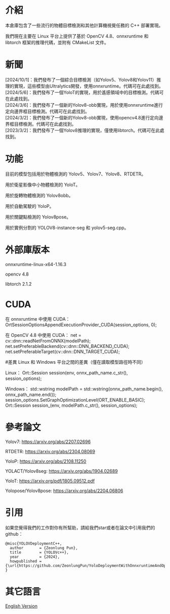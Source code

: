 # 介紹

本倉庫包含了一些流行的物體目標檢測和其他計算機視覺任務的 C++ 部署實現。

我們現在主要在 Linux 平台上提供了基於 OpenCV 4.8、onnxruntime 和 libtorch 框架的推理代碼，並附有 CMakeList 文件。

# 新聞
[2024/10/1]：我們發布了一個綜合目標檢測（如Yolov5、Yolov8和Yolov11）推理的實現，這些模型由Ultralytics開發，使用onnxruntime。代碼可在此處找到。 
</br> 
[2024/5/6]：我們發布了一個YoloT的實現，用於遙感領域中的目標檢測。代碼可在此處找到。
</br> 
[2024/3/6]：我們發布了一個新的Yolov8-obb實現，用於使用onnxruntime進行定向邊界框目標檢測。代碼可在此處找到。 
</br> 
[2024/3/2]：我們發布了一個新的Yolov8-obb實現，使用opencv4.8進行定向邊界框目標檢測。代碼可在此處找到。 
</br> 
[2023/3/2]：我們發布了一個Yolov8推理的實現，僅使用libtorch。代碼可在此處找到。

# 功能

目前的模型包括用於物體檢測的 Yolov5、Yolov7、Yolov8、RTDETR。

用於衛星影像中小物體檢測的 YoloT。

用於旋轉物體檢測的 Yolov8obb。

用於自動駕駛的 YoloP。

用於關鍵點檢測的 Yolov8pose。

用於實例分割的 YOLOV8-instance-seg 和 yolov5-seg.cpp。

# 外部庫版本
onnxruntime-linux-x64-1.16.3

opencv 4.8

libtorch 2.1.2

# CUDA
在 onnxruntime 中使用 CUDA：
OrtSessionOptionsAppendExecutionProvider_CUDA(session_options, 0);

在 OpenCV 4.8 中使用 CUDA：
net = cv::dnn::readNetFromONNX(modelPath);
net.setPreferableBackend(cv::dnn::DNN_BACKEND_CUDA);
net.setPreferableTarget(cv::dnn::DNN_TARGET_CUDA);

#差異
Linux 和 Windows 平台之間的差異（僅在讀取模型路徑時不同）

Linux：
Ort::Session session(env, onnx_path_name.c_str(), session_options);

Windows：
std::wstring modelPath = std::wstring(onnx_path_name.begin(), onnx_path_name.end());
session_options.SetGraphOptimizationLevel(ORT_ENABLE_BASIC);
Ort::Session session_(env, modelPath.c_str(), session_options);

# 參考論文

Yolov7: https://arxiv.org/abs/2207.02696

RTDETR: https://arxiv.org/abs/2304.08069

YoloP: https://arxiv.org/abs/2108.11250

YOLACT/Yolov8seg: https://arxiv.org/abs/1904.02689

YoloT: https://arxiv.org/pdf/1805.09512.pdf

Yolopose/Yolov8pose: https://arxiv.org/abs/2204.06806

# 引用
如果您覺得我們的工作對你有所幫助，請給我們star或者在論文中引用我們的github：
```
@misc{YOLOVDeploymentC++,
  author       = {Zeonlung Pun},
  title        = {YOLOVc++},
  year         = {2024},
  howpublished = {\url{https://github.com/ZeonlungPun/YoloDeploymentWithOnnxruntimeAndOpencv}}
}
```

# 其它語言
[English Version](https://github.com/ZeonlungPun/YoloDeploymentWithOnnxruntimeAndOpencv/blob/main/README.md) 

